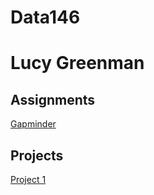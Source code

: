 # Data146
# Lucy Greenman
## Assignments
[Gapminder](GapminderExercise.md)
## Projects
[Project 1](project1.md)
